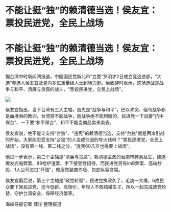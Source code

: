 # 不能让挺“独”的赖清德当选！侯友宜：票投民进党，全民上战场

# 不能让挺“独”的赖清德当选！侯友宜：票投民进党，全民上战场

据台湾中时新闻网报道，中国国民党新北市“立委”罗明才2日成立竞选总部，“大选”参选人侯友宜及党内多位重量级人士到场力挺。侯致辞时表示，这场选战是战争与和平、清廉与贪腐的战斗，“票投民进党，全民上战场”。

![](https://inews.gtimg.com/om_bt/Orji4ssoBIfy7lpWNVFWP8xOPQWkn-5jPNfaAylUlDIEcAA/1000)

侯友宜指出，当下台湾有三大主轴，首先是“战争与和平”，巴以冲突、俄乌战争都是血淋淋的教训，台湾禁不起战争，而战争绝不能用赌的，民进党一下说要“抗中保台”、一下要“和平保台”，和平不能当商品卖来卖去。

侯友宜说，绝不能让支持“台独”、“违宪”的赖清德当选，支持“台独”就是两岸引战的开始，大家能忍受支持“台独”的人变成引战的导火线吗？“票投民进党，全民上战场”，没有第一线、第二线之分，“连我60几岁也得要上战场”。

他进一步表示，第二个主轴是“清廉与贪腐”，赖清德主政的台南市弊案丛生，接连爆发光电弊案、88枪炉渣案、手下接受性招待，而民进党另有imB弊案、高端炒股、1人公司进口“坏蛋”，赖居然装聋作哑、包庇纵容贪腐。

侯友宜最后说，第三个主轴是“政党轮替”，民进党执政久了，毛病一大堆，6成民众要下架民进党，现今低薪、高物价，年轻人不敢结婚生子，所以一起完成政党轮替，守护台湾安全、保障经济繁荣。

海峡导报记者 薛洋 整理报道

